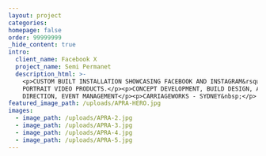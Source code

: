 ```yaml
---
layout: project
categories:
homepage: false
order: 99999999
_hide_content: true
intro:
  client_name: Facebook X
  project_name: Semi Permanet
  description_html: >-
    <p>CUSTOM BUILT INSTALLATION SHOWCASING FACEBOOK AND INSTAGRAM&rsquo;S
    PORTRAIT VIDEO PRODUCTS.</p><p>CONCEPT DEVELOPMENT, BUILD DESIGN, ART
    DIRECTION, EVENT MANAGEMENT</p><p>CARRIAGEWORKS - SYDNEY&nbsp;</p>
featured_image_path: /uploads/APRA-HERO.jpg
images:
  - image_path: /uploads/APRA-2.jpg
  - image_path: /uploads/APRA-3.jpg
  - image_path: /uploads/APRA-4.jpg
  - image_path: /uploads/APRA-5.jpg
---
```

